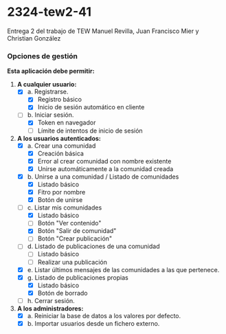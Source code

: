 # 2324-tew2-41
Entrega 2 del trabajo de TEW Manuel Revilla, Juan Francisco Mier y Christian González

### Opciones de gestión

**Esta aplicación debe permitir:**

1. **A cualquier usuario:**
   - [x] a. Registrarse.
     - [x] Registro básico
     - [x] Inicio de sesión automático en cliente
   - [ ] b. Iniciar sesión.
     - [x] Token en navegador
     - [ ] Límite de intentos de inicio de sesión

2. **A los usuarios autenticados:**
   - [x] a. Crear una comunidad
     - [x] Creación básica
     - [x] Error al crear comunidad con nombre existente
     - [x] Unirse automáticamente a la comunidad creada
   - [x] b. Unirse a una comunidad / Listado de comunidades
     - [x] Listado básico
     - [x] Fitro por nombre
     - [x] Botón de unirse
   - [ ] c. Listar mis comunidades
     - [x] Listado básico
     - [ ] Botón "Ver contenido"
     - [x] Botón "Salir de comunidad"
     - [ ] Botón "Crear publicación"
   - [ ] d. Listado de publicaciones de una comunidad
     - [ ] Listado básico
     - [ ] Realizar una publicación
   - [x] e. Listar últimos mensajes de las comunidades a las que pertenece.
   - [x] g. Listado de publicaciones propias
     - [x] Listado básico
     - [x] Botón de borrado
   - [ ] h. Cerrar sesión.

3. **A los administradores:**
   - [x] a. Reiniciar la base de datos a los valores por defecto.
   - [x] b. Importar usuarios desde un fichero externo.

